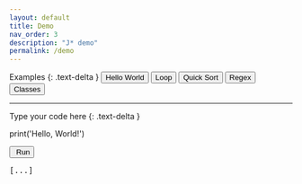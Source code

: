```yaml
---
layout: default
title: Demo
nav_order: 3
description: "J* demo"
permalink: /demo
---
```


<script src="{{ 'assets/js/linenumbers.js' | absolute_url }}"></script>
<script src="{{ 'assets/js/demo.js' | absolute_url }}"></script>

Examples
{: .text-delta }
<button type="button" id="hello-world" class="btn btn-blue">Hello World</button>
<button type="button" id="loop" class="btn btn-blue">Loop</button>
<button type="button" id="quick-sort" class="btn btn-blue">Quick Sort</button>
<button type="button" id="regex" class="btn btn-blue">Regex</button>
<button type="button" id="classes" class="btn btn-blue">Classes</button>

---

Type your code here
{: .text-delta }
<div class="demo-style demo-editor language-jstar">print('Hello, World!')</div>

<p class="demo-error-label"></p>
<button type="button" id="run" class="btn btn-green">
    <i class="fas fa-play" style="margin-right: 0.3em"></i>Run
</button>
<pre class="demo-style demo-output">[...]</pre>